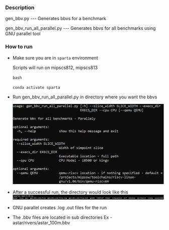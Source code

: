 ### Description
gen_bbv.py --- Generates bbvs for a benchmark

gen_bbv_run_all_parallel.py --- Generates bbvs for all benchmarks using GNU parallel tool

### How to run

- Make sure you are in ```sparta``` environment

    Scripts will run on mipscs812, mipscs813

    ```bash```

    ```conda activate sparta```

- Run gen_bbv_run_all_parallel.py in directory where you want the bbvs

    ![alt text](image.png)

- After a successful run, the directory would look like this 
    ![alt text](image-1.png)

- GNU parallel creates .log .out files for the run

- The .bbv files are located in sub directories Ex - astar/rivers/astar_100m.bbv
